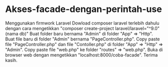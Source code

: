 # Akses-facade-dengan-perintah-use
Menggunakan firmwork Laravel
Dowload composer laravel terlebih dahulu dengan cara mengetikkan "composer create-project laravel/laravel="^9.0" (nama db)"
Buat folder baru bernama "Admin" di folder "App" => "Http". 
Buat file baru di folder "Admin" bernama "PageController.php".
Copy paste file "PageController.php" dan file "Contoller.php" di folder "App" => "Http" => "Admin".
Copy paste file "web.php" ke folder "routes" => "web.php".
Buka di browser web dengan mengetikkan "localhost:8000/coba-facade".
Terima kasih.
